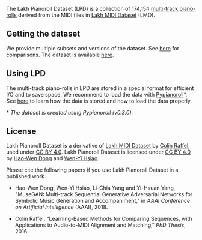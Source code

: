 The Lakh Pianoroll Dataset (LPD) is a collection of 174,154
[multi-track piano-rolls](data) derived from the MIDI files in
[Lakh MIDI Dataset](http://colinraffel.com/projects/lmd/) (LMD).

## Getting the dataset

We provide multiple subsets and versions of the dataset. See [here](comparisons) for comparisons. The dataset is available [here](dataset).

## Using LPD

The multi-track piano-rolls in LPD are stored in a special format for
efficient I/O and to save space. We recommend to load the data with
[Pypianoroll](https://salu133445.github.io/pypianoroll/)\*. See
[here](https://salu133445.github.io/pypianoroll/save_load.html) to learn how
the data is stored and how to load the data properly.

\* *The dataset is created using Pypianoroll (v0.3.0).*

## License

Lakh Pianoroll Dataset is a derivative of
[Lakh MIDI Dataset](http://colinraffel.com/projects/lmd/) by
[Colin Raffel](http://colinraffel.com), used under
[CC BY 4.0](https://creativecommons.org/licenses/by/4.0/).
Lakh Pianoroll Dataset is licensed under
[CC BY 4.0](https://creativecommons.org/licenses/by/4.0/) by
[Hao-Wen Dong](https://salu133445.github.io/) and
[Wen-Yi Hsiao](https://github.com/wayne391).

Please cite the following papers if you use Lakh Pianoroll Dataset in a
published work.

- Hao-Wen Dong, Wen-Yi Hsiao, Li-Chia Yang and Yi-Hsuan Yang, "MuseGAN:
  Multi-track Sequential Generative Adversarial Networks for Symbolic Music
  Generation and Accompaniment," in *AAAI Conference on Artificial Intelligence*
  (AAAI), 2018.

- Colin Raffel, "Learning-Based Methods for Comparing Sequences, with
  Applications to Audio-to-MIDI Alignment and Matching," *PhD Thesis*, 2016.
